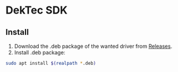 # DekTec SDK

## Install

1. Download the .deb package of the wanted driver from [Releases](../../releases).
2. Install .deb package:
```sh
sudo apt install $(realpath *.deb)
```
